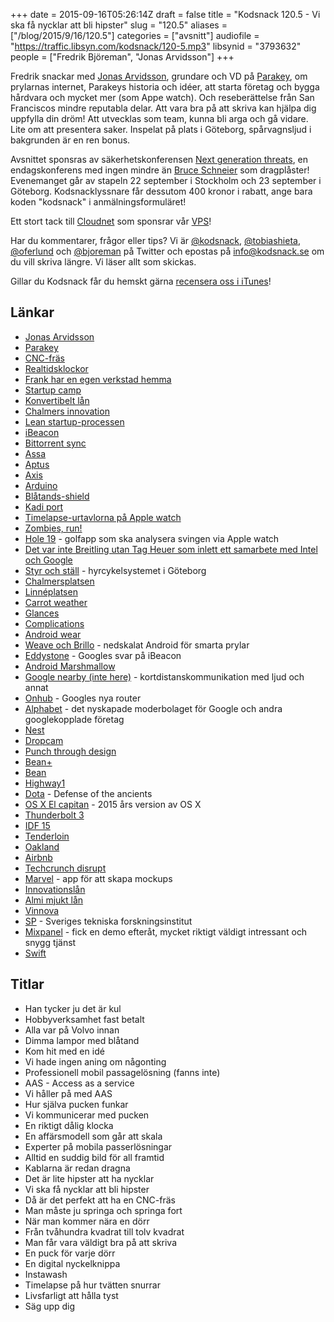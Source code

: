 +++
date = 2015-09-16T05:26:14Z
draft = false
title = "Kodsnack 120.5 - Vi ska få nycklar att bli hipster"
slug = "120.5"
aliases = ["/blog/2015/9/16/120.5"]
categories = ["avsnitt"]
audiofile = "https://traffic.libsyn.com/kodsnack/120-5.mp3"
libsynid = "3793632"
people = ["Fredrik Björeman", "Jonas Arvidsson"]
+++

Fredrik snackar med [Jonas Arvidsson](https://twitter.com/j_arvidsson86), grundare och VD på [Parakey](http://www.parakey.co/), om prylarnas internet, Parakeys historia och idéer, att starta företag och bygga hårdvara och mycket mer (som Appe watch). Och reseberättelse från San Franciscos mindre reputabla delar. Att vara bra på att skriva kan hjälpa dig uppfylla din dröm! Att utvecklas som team, kunna bli arga och gå vidare. Lite om att presentera saker. Inspelat på plats i Göteborg, spårvagnsljud i bakgrunden är en ren bonus.

Avsnittet sponsras av säkerhetskonferensen [Next generation threats](http://www.nextgenerationthreats.se), en endagskonferens med ingen mindre än [Bruce Schneier](https://en.wikipedia.org/wiki/Bruce_Schneier) som dragplåster! Evenemanget går av stapeln 22 september i Stockholm och 23 september i Göteborg. Kodsnacklyssnare får dessutom 400 kronor i rabatt, ange bara koden "kodsnack" i anmälningsformuläret!

Ett stort tack till [Cloudnet](http://www.cloudnet.se) som sponsrar vår [VPS](http://en.wikipedia.org/wiki/Virtual_private_server)!

Har du kommentarer, frågor eller tips? Vi är [@kodsnack](https://www.twitter.com/kodsnack), [@tobiashieta](https://www.twitter.com/tobiashieta), [@oferlund](https://www.twitter.com/oferlund) och [@bjoreman](https://www.twitter.com/bjoreman) på Twitter och epostas på [info@kodsnack.se](mailto:info@kodsnack.se) om du vill skriva längre. Vi läser allt som skickas.

Gillar du Kodsnack får du hemskt gärna [recensera oss i iTunes](http://itunes.apple.com/se/podcast/kodsnack/id561631498?l=en)!

## Länkar ##
* [Jonas Arvidsson](https://twitter.com/j_arvidsson86)
* [Parakey](http://www.parakey.co/)
* [CNC-fräs](https://sv.wikipedia.org/wiki/Fr%C3%A4smaskin)
* [Realtidsklockor](https://en.wikipedia.org/wiki/Real-time_clock)
* [Frank har en egen verkstad hemma](https://twitter.com/FrankMcDoogle)
* [Startup camp](http://www.chalmersinnovation.com/startupcamps/)
* [Konvertibelt lån](https://sv.wikipedia.org/wiki/Konvertibel)
* [Chalmers innovation](http://www.chalmersinnovation.com/)
* [Lean startup-processen](https://en.wikipedia.org/wiki/Lean_startup)
* [iBeacon](https://en.wikipedia.org/wiki/IBeacon)
* [Bittorrent sync](https://en.wikipedia.org/wiki/BitTorrent_Sync)
* [Assa](https://sv.wikipedia.org/wiki/Assa)
* [Aptus](http://www.aptus.se/sv/site/aptusse/)
* [Axis](http://www.axis.com/se/sv/)
* [Arduino](https://en.wikipedia.org/wiki/Arduino)
* [Blåtands-shield](http://www.seeedstudio.com/wiki/Bluetooth_Shield)
* [Kadi port](https://www.kickstarter.com/projects/714748206/the-kadi-port-a-macbook-essential)
* [Timelapse-urtavlorna på Apple watch](https://www.youtube.com/watch?v=oIGBWZtjbIc)
* [Zombies, run!](https://zombiesrungame.com/)
* [Hole 19](http://blog.hole19golf.com/hole19-for-apple-watch/) - golfapp som ska analysera svingen via Apple watch
* [Det var inte Breitling utan Tag Heuer som inlett ett samarbete med Intel och Google](http://www.wareable.com/android-wear/tag-heuer-android-wear-price-release-date-specs-958)
* [Styr och ställ](http://www.goteborgbikes.se/) - hyrcykelsystemet i Göteborg
* [Chalmersplatsen](https://www.google.com/maps/place/Chalmersplatsen,+412+58+G%C3%B6teborg,+Sverige/@57.6897452,11.9737214,17z/data=!3m1!4b1!4m2!3m1!1s0x464ff30cc08dce05:0xbc88461bd6eb2922)
* [Linnéplatsen](https://sv.wikipedia.org/wiki/Linn%C3%A9platsen)
* [Carrot weather](http://www.meetcarrot.com/weather/)
* [Glances](https://support.apple.com/kb/PH20769?locale=en_US)
* [Complications](https://developer.apple.com/library/prerelease/watchos/documentation/General/Conceptual/AppleWatch2TransitionGuide/DesigningaComplication.html)
* [Android wear](https://en.wikipedia.org/wiki/Android_Wear)
* [Weave och Brillo](https://developers.google.com/brillo/) - nedskalat Android för smarta prylar
* [Eddystone](http://arstechnica.com/gadgets/2015/07/meet-googles-eddystone-a-flexible-open-source-ibeacon-fighter/) - Googles svar på iBeacon
* [Android Marshmallow](https://en.wikipedia.org/wiki/Android_Marshmallow)
* [Google nearby (inte here)](https://developers.google.com/nearby/) - kortdistanskommunikation med ljud och annat
* [Onhub](https://on.google.com/hub/) - Googles nya router
* [Alphabet](https://abc.xyz/) - det nyskapade moderbolaget för Google och andra googlekopplade företag
* [Nest](https://en.wikipedia.org/wiki/Nest_Labs)
* [Dropcam](https://en.wikipedia.org/wiki/Dropcam)
* [Punch through design](https://punchthrough.com/)
* [Bean+](https://punchthrough.com/bean-plus)
* [Bean](https://punchthrough.com/bean-teaser)
* [Highway1](http://highway1.io/)
* [Dota](https://en.wikipedia.org/wiki/Defense_of_the_Ancients) - Defense of the ancients
* [OS X El capitan](https://en.wikipedia.org/wiki/OS_X_El_Capitan) - 2015 års version av OS X
* [Thunderbolt 3](https://en.wikipedia.org/wiki/Thunderbolt_%28interface%29#Thunderbolt_3)
* [IDF 15](http://www.intel.com/content/www/us/en/intel-developer-forum-idf/san-francisco/2015/idf-2015-san-francisco.html?iid=subhdr%2Bdevctr_idf)
* [Tenderloin](https://en.wikipedia.org/wiki/Tenderloin,_San_Francisco)
* [Oakland](https://en.wikipedia.org/wiki/Oakland,_California)
* [Airbnb](https://en.wikipedia.org/wiki/Airbnb)
* [Techcrunch disrupt](https://en.wikipedia.org/wiki/TechCrunch#TechCrunch_Disrupt)
* [Marvel](https://marvelapp.com/) - app för att skapa mockups
* [Innovationslån](http://www.almi.se/Vast/Erbjudanden/Innovationslan/)
* [Almi mjukt lån](http://www.foretagande.se/offentlig-finansiering-skillnader-mellan-olika-stodprogram/)
* [Vinnova](https://sv.wikipedia.org/wiki/Verket_f%C3%B6r_innovationssystem)
* [SP](http://www.sp.se/sv/Sidor/default.aspx) - Sveriges tekniska forskningsinstitut
* [Mixpanel](https://mixpanel.com/) - fick en demo efteråt, mycket riktigt väldigt intressant och snygg tjänst
* [Swift](https://en.wikipedia.org/wiki/Swift_%28programming_language%29)

## Titlar ##
* Han tycker ju det är kul
* Hobbyverksamhet fast betalt
* Alla var på Volvo innan
* Dimma lampor med blåtand
* Kom hit med en idé
* Vi hade ingen aning om någonting
* Professionell mobil passagelösning (fanns inte)
* AAS - Access as a service
* Vi håller på med AAS
* Hur själva pucken funkar
* Vi kommunicerar med pucken
* En riktigt dålig klocka
* En affärsmodell som går att skala
* Experter på mobila passerlösningar
* Alltid en suddig bild för all framtid
* Kablarna är redan dragna
* Det är lite hipster att ha nycklar
* Vi ska få nycklar att bli hipster
* Då är det perfekt att ha en CNC-fräs
* Man måste ju springa och springa fort
* När man kommer nära en dörr
* Från tvåhundra kvadrat till tolv kvadrat
* Man får vara väldigt bra på att skriva
* En puck för varje dörr
* En digital nyckelknippa
* Instawash
* Timelapse på hur tvätten snurrar
* Livsfarligt att hålla tyst
* Säg upp dig